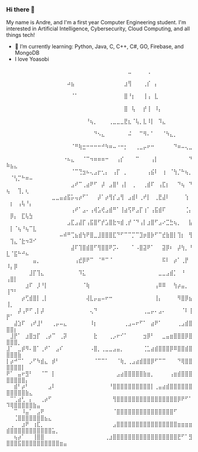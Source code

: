 ### Hi there 👋

<!--
**wintrsatoru/wintrsatoru** is a ✨ _special_ ✨ repository because its `README.md` (this file) appears on your GitHub profile.
-->

My name is Andre, and I'm a first year Computer Engineering student. I'm interested in Artificial Intelligence, Cybersecurity, Cloud Computing, and all things tech!

<!-- - 🔭 I’m currently working on ... -->
- 🌱 I’m currently learning: Python, Java, C, C++, C#, GO, Firebase, and MongoDB
- I love Yoasobi

⠀⠀⠀⠀⠀⠀⠀⠀⠀⠀⠀⠀⠀⠀⠀⠀⠀⠀⠀⠀⠀⠀⠀⠀⠀⠀⠀⠀⠀⠀⠀⠀⣀⠀⠀⠀⠀⢀⠀⠀⠀⠀⠀⠀⠀⠀⠀⠀⠀⠀⠀⠀⠀⠀⠀⠀⠀⠀⠀⠀⠀⠀⠀⠀⠀
⠀⠀⠀⠀⠀⠀⠀⠀⠀⠀⠀⠀⠀⠀⠀⠀⠴⣦⠀⠀⠀⠀⠀⠀⠀⠀⠀⠀⠀⠀⠀⣰⢻⠀⠀⠀⢀⡎⠀⡄⠀⠀⠀⠀⠀⠀⠀⠀⠀⠀⠀⠀⠀⠀⠀⠀⠀⠀⠀⠀⠀⠀⠀⠀⠀
⠀⠀⠀⠀⠀⠀⠀⠀⠀⠀⠀⠀⠀⠀⠀⠀⠀⠈⠁⠀⠀⠀⠀⠀⠀⠀⠀⠀⠀⠀⠀⣿⠘⡆⠀⠀⢸⢠⠀⣇⠀⠀⠀⠀⠀⠀⠀⠀⠀⠀⠀⠀⠀⠀⠀⠀⠀⠀⠀⠀⠀⠀⠀⠀⠀
⠀⠀⠀⠀⠀⠀⠀⠀⠀⠀⠀⠀⠀⠀⠀⠀⠀⠀⠀⠀⠀⠀⠀⠀⠀⠀⠀⠀⠀⠀⠀⣿⠀⢧⠀⠀⡞⢸⠀⠸⡄⠀⠀⠀⠀⠀⠀⠀⠀⠀⠀⠀⠀⠀⠀⠀⠀⠀⠀⠀⠀⠀⠀⠀⠀
⠀⠀⠀⠀⠀⠀⠀⠀⠀⠀⠀⠀⠀⠀⠀⠀⠀⠀⠀⠀⠀⠘⢦⡀⠀⠀⠀⢀⣀⣀⣀⣟⣆⠈⢧⡀⣇⠸⡇⠀⠹⣄⠀⠀⠀⠀⠀⠀⠀⠀⠀⠀⠀⠀⠀⠀⠀⠀⠀⠀⠀⠀⠀⠀⠀
⠀⠀⠀⠀⠀⠀⠀⠀⠀⠀⠀⠀⠀⠀⠀⠀⠀⠀⠀⠀⠀⠀⠀⠙⠢⣄⠀⠀⠀⠀⠀⠀⠬⠀⠀⠉⠻⠄⠁⠀⠀⠈⠳⣄⡀⠀⠀⠀⠀⠀⠀⠀⠀⠀⠀⠀⠀⠀⠀⠀⠀⠀⠀⠀⠀
⠀⠀⠀⠀⠀⠀⠀⠀⠀⠀⠀⠀⠀⠀⠀⠀⠀⠈⠛⢷⣒⠒⠒⠒⠒⠚⠳⠶⠤⠐⠒⡂⠀⠀⢀⣀⡤⠖⠒⠀⠀⠀⠀⠀⠙⠶⠤⢄⣀⠀⠀⠀⠀⠀⠀⠀⠀⠀⠀⠀⠀⠀⠀⠀⠀
⠀⠀⠀⠀⠀⠀⠀⠀⠀⠀⠀⠀⠀⠀⠀⠐⠦⣄⠀⠀⠈⠉⠲⠶⠶⠶⠒⠀⠀⢠⡎⠀⠀⠀⠉⠀⠀⠀⢠⡇⠀⠀⠀⠀⠀⠀⠀⠀⠙⠷⣦⣄⠀⠀⠀⠀⠀⠀⠀⠀⠀⠀⠀⠀⠀
⠀⠀⠀⠀⠀⠀⠀⠀⠀⠀⠀⠀⠀⠀⠀⠀⠀⠈⠉⢙⣲⠦⢄⣠⡖⢂⡄⠀⢠⡏⠀⡀⠀⠀⠀⠀⠀⢠⣮⠇⠀⢰⠀⠈⢳⡈⠓⢦⡀⠀⠈⢣⡉⠓⠶⠤⠀⠀⠀⠀⠀⠀⠀⠀⠀
⠀⠀⠀⠀⠀⠀⠀⠀⠀⠀⠀⠀⠀⠀⠀⠀⠀⣠⠞⠉⢀⣴⠟⠋⠀⡼⠀⣠⣿⠃⢠⡇⠀⢀⠀⠀⢀⣾⠏⠀⢠⣏⡆⠀⠀⠙⢦⠀⠙⢦⠀⠀⢹⡀⢆⠀⠀⠀⠀⠀⠀⠀⠀⠀⠀
⠀⠀⠀⠀⠀⠀⠀⠀⠀⠀⠀⠀⣀⣀⣤⣴⣯⡥⢤⡴⠋⠁⠀⠀⡼⠁⡴⢻⡎⣠⢻⠀⣠⣾⠇⢀⠞⡇⠀⢀⣟⣼⠇⠀⠀⠀⠀⢱⠀⠀⡆⠀⢠⢧⠘⡄⠀⠀⠀⠀⠀⠀⠀⠀⠀
⠀⠀⠀⠀⠀⠀⠀⠀⠀⠀⠀⠀⠀⠀⠀⠀⠀⢠⠞⠁⣠⠄⢠⢾⣡⢞⣠⣾⠛⠁⢸⣴⢫⠟⣠⡏⢰⠁⢠⣯⣾⠏⠀⠀⠀⠀⠀⢈⡄⠀⡿⡄⠀⣏⢧⣳⠀⠀⠀⠀⠀⠀⠀⠀⠀
⠀⠀⠀⠀⠀⠀⠀⠀⠀⠀⠀⠀⠀⠀⠀⠀⣠⣏⣠⣼⡏⢠⣯⣿⠋⡞⣡⣿⣗⠲⣾⢀⡞⠈⠙⢠⡇⣰⣿⠋⣠⠔⣉⣓⢦⡀⠀⠀⣧⠀⡇⠈⢦⠘⢦⠉⣇⠀⠀⠀⠀⠀⠀⠀⠀
⠀⠀⠀⠀⠀⠀⠀⠀⠀⠀⠀⠀⠀⠀⠤⠾⠛⢉⣦⣾⢳⠟⣿⣀⣸⣿⣿⣿⣏⠙⠋⠉⠉⡉⠉⣹⡶⣿⡷⠋⠉⣞⣷⣿⡇⢹⡆⠀⢻⠀⢹⣄⠈⣗⠲⠽⠊⠀⠀⠀⠀⠀⠀⠀⠀
⠀⠀⠀⠀⠀⠀⠀⠀⠀⠀⠀⠀⠀⠀⠀⠀⠀⣼⠏⢹⣿⣾⣿⠋⢻⣿⣿⠟⡩⠄⠀⠀⠀⠁⠠⣿⣽⠟⠁⠀⠀⣽⡿⠆⠀⡼⢳⡀⠘⣇⠈⣯⠓⠚⠦⠀⠀⠀⠀⠀⠀⠀⠀⠀⠀
⠀⠀⠀⠀⠀⠀⠀⣤⡀⠀⠀⠀⠀⠀⠀⠀⠀⠀⢠⣞⡿⠟⠉⠀⠈⠛⠉⠈⠀⠀⠀⠀⠀⠀⠀⠀⠀⠀⠀⠀⠀⠯⠇⠀⡴⠁⢀⡟⠀⠸⡄⡿⠀⠀⠀⠀⠀⠀⠀⠀⠀⠀⠀⠀⠀
⠀⠀⠀⠀⠀⠀⣸⡏⢹⣄⠀⠀⠀⠀⠀⠀⠀⠀⠀⠹⣅⠀⠀⠀⠀⠀⠀⠀⠀⠀⠀⠀⠀⠀⠀⠀⠀⠀⠀⠀⣀⣀⣠⣾⡁⠀⠘⠀⠀⢠⣿⡇⠀⠀⠀⠀⠀⠀⠀⠀⠀⠀⠀⠀⠀
⠀⠀⠀⠀⠀⣰⠏⠀⡸⠘⡇⠀⠀⠀⠀⠀⠀⠀⠀⠀⠈⢷⠀⠀⠀⠀⠀⠀⠀⠀⠀⠀⠀⠀⠀⠀⠀⠀⠀⢠⠿⠿⠀⠀⢳⡴⣤⡀⠀⢸⠙⠃⠀⠀⠀⠀⠀⠀⠀⠀⠀⠀⠀⠀⠀
⠀⠀⠀⠀⡴⢋⣾⣿⡇⢀⡇⠀⠀⠀⠀⠀⠀⠀⠀⠀⠀⢼⣇⡤⣤⠤⠖⠒⠀⠀⠀⠀⠀⠀⠀⠀⠀⠀⠀⢸⡄⠀⠀⠀⠀⠻⣿⡿⣦⢸⡀⠀⠀⠀⠀⠀⠀⠀⠀⠀⠀⠀⠀⠀⠀
⠀⠀⠀⡼⢠⠟⠋⢀⡇⡼⠀⠀⠀⠀⠀⠀⠀⠀⠀⠀⠀⠀⢄⠙⠀⠀⠀⠀⠀⠀⠀⠀⠀⠀⠀⠀⢀⣀⡤⠄⣠⠄⠀⠀⠀⠀⠈⠇⢸⡟⠁⠀⠀⠀⠀⠀⠀⠀⠀⠀⠀⠀⠀⠀⠀
⠀⠀⣼⣱⠏⠀⢠⠞⣸⠃⠀⠀⢀⡤⠤⣄⠀⠀⠀⠀⠀⠀⠸⡆⠀⠀⠀⠀⠀⠀⠀⢀⣠⠤⠖⠋⠁⠀⣴⠟⠁⠀⠀⠀⠀⢀⣠⣾⣿⣿⣿⡆⠀⠀⠀⠀⠀⠀⠀⠀⠀⠀⠀⠀⠀
⠀⣸⡟⠁⠀⣰⣿⣲⡏⠀⢀⡴⠉⠀⢀⡽⠀⠀⠀⠀⠀⠀⠀⣗⠀⠀⠀⢀⡠⠖⠊⠁⠀⠀⠀⠀⣲⡿⠃⠀⠀⣀⣤⣶⣿⣿⣿⡿⣿⣿⣿⣿⡀⠀⠀⠀⠀⠀⠀⠀⠀⠀⠀⠀⠀
⣸⠁⠀⣀⡾⠻⠄⣿⠁⢀⠞⠁⠀⣠⠎⠀⠀⠀⠀⠀⠀⠀⠠⣿⡀⢀⣀⣀⣠⣤⡀⠀⠀⠀⠀⠀⢈⣁⣴⣾⣿⣿⣿⡿⠿⣿⣿⣾⣿⣿⣿⣿⣷⠀⠀⠀⠀⠀⠀⠀⠀⠀⠀⠀⠀
⡇⡴⠚⠉⠁⠀⡠⠋⠳⣾⣄⠀⡾⠃⠀⠀⠀⠀⠀⠀⠀⠀⠀⠈⠉⠉⠁⠀⠀⠈⢷⡀⢀⣠⣴⣾⣿⣿⡿⠋⠉⠉⠀⠀⠀⠙⢿⣿⣿⣿⣿⣿⣿⡇⠀⠀⠀⠀⠀⠀⠀⠀⠀⠀⠀
⠟⠁⠀⣤⠖⣻⠃⠀⠀⠈⠉⠀⡇⠀⠀⠀⠀⠀⠀⠀⠀⠀⠀⠀⠀⠀⠀⠀⠀⣠⣴⣿⣿⣿⣿⣿⣷⣶⡀⠀⠀⠀⠀⢠⣶⣾⣿⣿⣿⣿⣿⣿⣿⣿⡄⠀⠀⠀⠀⠀⠀⠀⠀⠀⠀
⠀⠀⣾⠃⡴⠃⠀⠀⠀⠀⠀⣠⠇⠀⠀⠀⠀⠀⠀⠀⠀⠀⠀⠀⠀⠀⠀⠘⣿⣿⣿⣿⣿⣿⣿⣿⣿⣿⡇⢀⣤⣴⣾⣿⣿⣿⣿⣿⣿⣿⣿⣿⣿⣿⣷⣄⠀⠀⠀⠀⠀⠀⠀⠀⠀
⠀⠉⢁⣴⢃⠀⡄⠀⠀⢀⡴⠋⠀⠀⠀⠀⠀⠀⠀⠀⠀⠀⠀⠀⠀⠀⠀⠀⢻⣿⣿⣿⣿⣿⣿⣿⣿⣿⣿⣿⣿⣿⣿⣿⣿⡿⠟⠋⠁⠹⢿⣿⣿⣿⣿⣿⣷⣤⠀⠀⠀⠀⠀⠀⠀
⠀⠀⠉⠀⠸⣤⠁⠀⣠⠟⠀⠀⠀⠀⠀⠀⠀⠀⠀⠀⠀⠀⠀⠀⠀⠀⠀⠀⠈⣿⣿⣿⣿⣿⣿⣿⣿⣿⣿⣿⣿⣿⣿⣿⠋⠀⠀⠀⠀⠀⠀⢈⣿⣿⣿⣿⣿⣿⣿⣦⣄⠀⠀⠀⠀
⠀⢀⠀⠀⣰⠟⠀⢰⣏⡀⠀⠀⠀⠀⠀⠀⠀⠀⠀⠀⠀⠀⠀⠀⠀⠀⠀⠀⣠⣿⣿⣿⣿⣿⣿⣿⣿⣿⣿⣿⣿⣿⣿⣿⣿⣶⣶⣶⣶⣾⣿⣿⣿⣿⣿⣿⣿⣿⣿⣿⣿⣥⡀⠀⠀
⠀⠀⢦⡴⠁⠀⠀⢸⣿⣿⠀⠀⠀⠀⠀⠀⠀⠀⠀⠀⠀⠀⠀⠀⠀⠀⢀⣰⣿⣿⣿⣿⣿⣿⣿⣿⣿⣿⣿⣿⣿⣿⣿⣿⣿⣟⠋⠁⣻⣿⣿⣿⣯⣿⣿⣿⣿⣿⣿⣿⣿⣿⣿⣶⣤
<!-- - 👯 I’m looking to collaborate on ...
- 🤔 I’m looking for help with ...
- 💬 Ask me about ...
- 📫 How to reach me: ...
- 😄 Pronouns: ...
- ⚡ Fun fact: ...
-->
